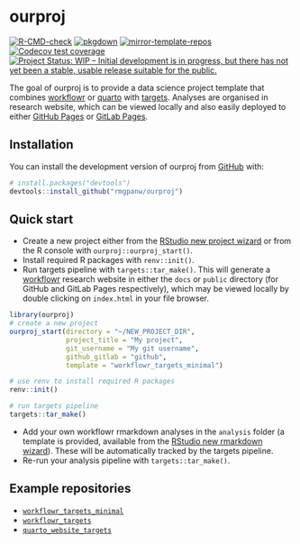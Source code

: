 
<!-- README.md is generated from README.Rmd. Please edit that file -->

# ourproj

<!-- badges: start -->

[![R-CMD-check](https://github.com/rmgpanw/ourproj/actions/workflows/check-standard.yml/badge.svg)](https://github.com/rmgpanw/ourproj/actions/workflows/check-standard.yml)
[![pkgdown](https://github.com/rmgpanw/ourproj/actions/workflows/pkgdown.yaml/badge.svg)](https://github.com/rmgpanw/ourproj/actions/workflows/pkgdown.yaml)
[![mirror-template-repos](https://github.com/rmgpanw/ourproj/actions/workflows/mirror-template-repos.yml/badge.svg)](https://github.com/rmgpanw/ourproj/actions/workflows/mirror-template-repos.yml)
[![Codecov test
coverage](https://codecov.io/gh/rmgpanw/ourproj/branch/main/graph/badge.svg)](https://app.codecov.io/gh/rmgpanw/ourproj?branch=main)
[![Project Status: WIP – Initial development is in progress, but there
has not yet been a stable, usable release suitable for the
public.](https://www.repostatus.org/badges/latest/wip.svg)](https://www.repostatus.org/#wip)
<!-- badges: end -->

The goal of ourproj is to provide a data science project template that
combines [workflowr](https://workflowr.github.io/workflowr/) or
[quarto](https://quarto.org/) with
[targets](https://books.ropensci.org/targets/). Analyses are organised
in research website, which can be viewed locally and also easily
deployed to either [GitHub Pages](https://pages.github.com/) or [GitLab
Pages](https://docs.gitlab.com/ee/user/project/pages/).

## Installation

You can install the development version of ourproj from
[GitHub](https://github.com/rmgpanw/ourproj) with:

``` r
# install.packages("devtools")
devtools::install_github("rmgpanw/ourproj")
```

## Quick start

- Create a new project either from the [RStudio new project
  wizard](https://r4ds.had.co.nz/workflow-projects.html#rstudio-projects)
  or from the R console with `ourproj::ourproj_start()`.
- Install required R packages with `renv::init()`.
- Run targets pipeline with `targets::tar_make()`. This will generate a
  [workflowr](https://workflowr.github.io/workflowr/) research website
  in either the `docs` or `public` directory (for GitHub and GitLab
  Pages respectively), which may be viewed locally by double clicking on
  `index.html` in your file browser.

``` r
library(ourproj)
# create a new project
ourproj_start(directory = "~/NEW_PROJECT_DIR",
              project_title = "My project", 
              git_username = "My git username", 
              github_gitlab = "github", 
              template = "workflowr_targets_minimal")

# use renv to install required R packages
renv::init()

# run targets pipeline
targets::tar_make()
```

- Add your own workflowr rmarkdown analyses in the `analysis` folder (a
  template is provided, available from the [RStudio new rmarkdown
  wizard](https://rstudio.github.io/rstudio-extensions/rmarkdown_templates.html)).
  These will be automatically tracked by the targets pipeline.
- Re-run your analysis pipeline with `targets::tar_make()`.

## Example repositories

- [`workflowr_targets_minimal`](https://rmgpanw.github.io/workflowr_targets_minimal/)
- [`workflowr_targets`](https://rmgpanw.github.io/workflowr_targets/)
- [`quarto_website_targets`](https://rmgpanw.github.io/quarto_website_targets/)
